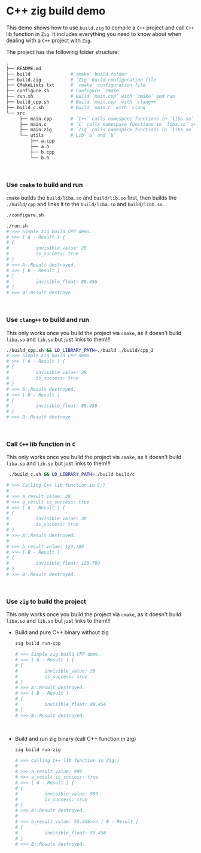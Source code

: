 # C++ zig build demo

This demo shows how to use `build.zig` to compile a `C++` project and call `C++`
lib function in `Zig`. It includes everything you need to know about when dealing
with a `C++` project with `Zig`.

The project has the following folder structure:

```bash
.
├── README.md
├── build               #`cmake` build folder
├── build.zig           # `Zig` build configuration file
├── CMakeLists.txt      # `cmake` configuration file
├── configure.sh        # Configure `cmake`
├── run.sh              # Build `main.cpp` with `cmake` and run
├── build_cpp.sh        # Build `main.cpp` with `clang++`
├── build_c.sh          # Build `main.c` with `clang`
└── src
     ├── main.cpp       # `C++` calls namespace functions in `liba.so` and `lib.so`
     ├── main.c         # `C` calls namespace functions in `liba.so` and `lib.so`
     ├── main.zig       # `Zig` calls namespace functions in `liba.so` and `lib.so`
     └── utils          # Lib `a` and `b`
         ├── a.cpp
         ├── a.h
         ├── b.cpp
         └── b.h
```

</br>

### Use `cmake` to build and run

`cmake` builds the `build/liba.so` and `build/lib.so` first, then builds the
`./build/cpp` and links it to the `build/liba.so`  and `build/libb.so`.

```bash
./configure.sh

./run.sh
# >>> Simple zig build CPP demo.
# >>> [ A - Result ] {
# {
#          invisible_value: 28
#          is_success: true
# }
# >>> A::Result destroyed.
# >>> [ B - Result ]
# {
#          invisible_float: 88.456
# }
# >>> B::Result destroye
```

</br>

### Use `clang++` to build and run

This only works once you build the project via `cmake`, as it doesn't build
`liba.so` and `lib.so` but just links to them!!!

```bash
./build_cpp.sh && LD_LIBRARY_PATH=./build ./build/cpp_2
# >>> Simple zig build CPP demo.
# >>> [ A - Result ] {
# {
#          invisible_value: 28
#          is_success: true
# }
# >>> A::Result destroyed.
# >>> [ B - Result ]
# {
#          invisible_float: 88.456
# }
# >>> B::Result destroye
```

</br>

### Call `C++` lib function in `C`

This only works once you build the project via `cmake`, as it doesn't build
`liba.so` and `lib.so` but just links to them!!!

```bash
 ./build_c.sh && LD_LIBRARY_PATH=./build build/c

# >>> Calling C++ lib function in C:)
#
# >>> a_result value: 38
# >>> a_result is_success: true
# >>> [ A - Result ] {
# {
#          invisible_value: 38
#          is_success: true
# }
# >>> A::Result destroyed.
#
# >>> b_result value: 123.789
# >>> [ B - Result ]
# {
#          invisible_float: 123.789
# }
# >>> B::Result destroyed.
```

</br>

### Use `zig` to build the project

This only works once you build the project via `cmake`, as it doesn't build
`liba.so` and `lib.so` but just links to them!!!

- Build and pure C++ binary without zig

    ```bash
    zig build run-cpp

    # >>> Simple zig build CPP demo.
    # >>> [ A - Result ] {
    # {
    #          invisible_value: 28
    #          is_success: true
    # }
    # >>> A::Result destroyed.
    # >>> [ B - Result ]
    # {
    #          invisible_float: 88.456
    # }
    # >>> B::Result destroyed.
    ```

    </br>

- Build and run zig binary (call C++ function in zig)

    ```bash
    zig build run-zig

    # >>> Calling C++ lib function in Zig:)
    #
    # >>> a_result value: 999
    # >>> a_result is_success: true
    # >>> [ A - Result ] {
    # {
    #          invisible_value: 999
    #          is_success: true
    # }
    # >>> A::Result destroyed.
    #
    # >>> b_result value: 55.456>>> [ B - Result ]
    # {
    #          invisible_float: 55.456
    # }
    # >>> B::Result destroyed.
    ```

    </br>

